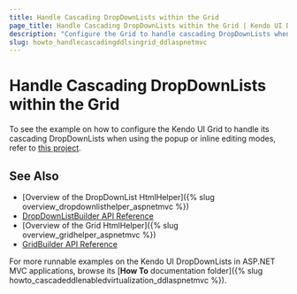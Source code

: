 ```yaml
---
title: Handle Cascading DropDownLists within the Grid
page_title: Handle Cascading DropDownLists within the Grid | Kendo UI DropDownList HtmlHelper
description: "Configure the Grid to handle cascading DropDownLists when using the Popup or Inline editing modes."
slug: howto_handlecascadingddlsingrid_ddlaspnetmvc
---
```


# Handle Cascading DropDownLists within the Grid

To see the example on how to configure the Kendo UI Grid to handle its cascading DropDownLists when using the popup or inline editing modes, refer to [this project](https://github.com/telerik/ui-for-aspnet-mvc-examples/tree/master/grid/grid-editing-cascading-dropdownlist).

## See Also

* [Overview of the DropDownList HtmlHelper]({% slug overview_dropdownlisthelper_aspnetmvc %})
* [DropDownListBuilder API Reference](/api/Kendo.Mvc.UI.Fluent/DropDownListBuilder)
* [Overview of the Grid HtmlHelper]({% slug overview_gridhelper_aspnetmvc %})
* [GridBuilder API Reference](/api/Kendo.Mvc.UI.Fluent/AutoCompleteBuilder)

For more runnable examples on the Kendo UI DropDownLists in ASP.NET MVC applications, browse its [**How To** documentation folder]({% slug howto_cascadeddlenabledvirtualization_ddlaspnetmvc %}).
